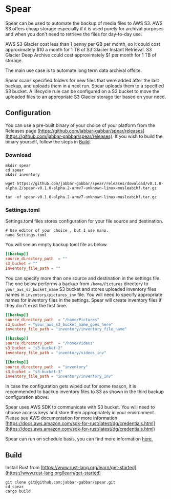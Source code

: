 # Spear

Spear can be used to automate the backup of media files to AWS S3. AWS S3 offers cheap storage especially if it is used purely for archival purposes and when you don't need to retrieve the files for day-to-day use.

AWS S3 Glacier cost less than 1 penny per GB per month, so it could cost approximately $10 a month for 1 TB of S3 Glacier Instant Retrieval. S3 Glacier Deep Archive could cost approximately $1 per month for 1 TB of storage.

The main use case is to automate long term data archival offsite.

Spear scans specified folders for new files that were added after the last backup, and uploads them in a next run. Spear uploads them to a specified S3 bucket. A lifecycle rule can be configured on a S3 bucket to move the uploaded files to an appropriate S3 Glacier storage tier based on your need.

## Configuration

You can use a pre-built binary of your choice of your platform from the Releases page [https://github.com/jabbar-gabbar/spear/releases](https://github.com/jabbar-gabbar/spear/releases). If you wish to build the binary yourself, follow the steps in [Build](#build).

### Download

```Shell
mkdir spear
cd spear
mkdir inventory

wget https://github.com/jabbar-gabbar/spear/releases/download/v0.1.0-alpha.2/spear-v0.1.0-alpha.2-armv7-unknown-linux-musleabihf.tar.gz

tar -xf spear-v0.1.0-alpha.2-armv7-unknown-linux-musleabihf.tar.gz
```

### Settings.toml

Settings.toml files stores configuration for your file source and destination.

```Shell
# Use editor of your choice , but I use nano.
nano Settings.toml
```

You will see an empty backup toml file as below.

```Toml
[[backup]]
source_directory_path  = ""
s3_bucket = ""
inventory_file_path = ""
```

You can specify more than one source and destination in the settings file. The one below performs a backup from `/home/Pictures` directory to `your_aws_s3_bucket_name` S3 bucket and stores uploaded inventory files names in `inventory/pictures_inv` file. You will need to specify appropriate names for inventory files in the settings. Spear will create inventory files if they don't exist the first time.

```Toml
[[backup]]
source_directory_path  = "/home/Pictures"
s3_bucket = "your_aws_s3_bucket_name_goes_here"
inventory_file_path = "inventory/inventory_file_name"

[[backup]]
source_directory_path  = "/home/Videos"
s3_bucket = "s3-bucket-2"
inventory_file_path = "inventory/videos_inv"

[[backup]]
source_directory_path  = "inventory"
s3_bucket = "s3-bucket-3"
inventory_file_path = "inventory/inventory_inv"
```

In case the configuration gets wiped out for some reason, it is recommended to backup inventory files to S3 as shown in the third backup configuration above.

Spear uses AWS SDK to communicate with S3 bucket. You will need to choose access keys and store them appropriately in your environment. Please see AWS documentation for more information [https://docs.aws.amazon.com/sdk-for-rust/latest/dg/credentials.html](https://docs.aws.amazon.com/sdk-for-rust/latest/dg/credentials.html)

Spear can run on schedule basis, you can find more information [here.](docs/schedule-task.md)

## Build

Install Rust from [https://www.rust-lang.org/learn/get-started](https://www.rust-lang.org/learn/get-started)

```Shell
git clone git@github.com:jabbar-gabbar/spear.git
cd spear
cargo build
```
